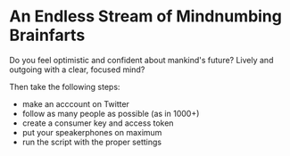 # An Endless Stream of Mindnumbing Brainfarts

Do you feel optimistic and confident about mankind's future? Lively
and outgoing with a clear, focused mind?

Then take the following steps:

* make an acccount on Twitter
* follow as many people as possible (as in 1000+)
* create a consumer key and access token
* put your speakerphones on maximum
* run the script with the proper settings